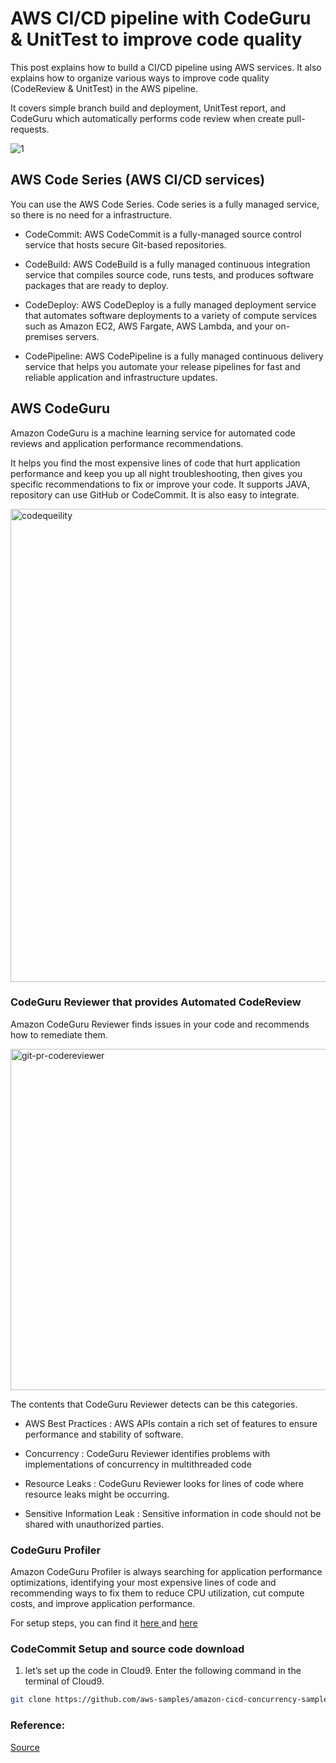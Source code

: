
# AWS CI/CD pipeline with CodeGuru & UnitTest to improve code quality 

This post explains how to build a CI/CD pipeline using AWS services. It also explains how to organize various ways to improve code quality (CodeReview & UnitTest) in the AWS pipeline.

It covers simple branch build and deployment, UnitTest report, and CodeGuru which automatically performs code review when create pull-requests.

![1](https://user-images.githubusercontent.com/23625821/125891953-96b13bd1-19ab-4b20-8093-e0bf42196dc1.png)

## AWS Code Series (AWS CI/CD services)

You can use the AWS Code Series. Code series is a fully managed service, so there is no need for a infrastructure.

- CodeCommit: AWS CodeCommit is a fully-managed source control service that hosts secure Git-based repositories.
- CodeBuild: AWS CodeBuild is a fully managed continuous integration service that compiles source code, runs tests, and produces software packages that are ready to deploy.

- CodeDeploy: AWS CodeDeploy is a fully managed deployment service that automates software deployments to a variety of compute services such as Amazon EC2, AWS Fargate, AWS Lambda, and your on-premises servers.
- CodePipeline: AWS CodePipeline is a fully managed continuous delivery service that helps you automate your release pipelines for fast and reliable application and infrastructure updates.


## AWS CodeGuru 

Amazon CodeGuru is a machine learning service for automated code reviews and application performance recommendations.

It helps you find the most expensive lines of code that hurt application performance and keep you up all night troubleshooting, then gives you specific recommendations to fix or improve your code. It supports JAVA, repository can use GitHub or CodeCommit. It is also easy to integrate. 


<img width="757" alt="codequeility" src="https://user-images.githubusercontent.com/23625821/125892654-b146bb4f-ea60-4c5a-96f6-ce6c36eb4b5e.png">

### CodeGuru Reviewer that provides Automated CodeReview

Amazon CodeGuru Reviewer finds issues in your code and recommends how to remediate them.

<img width="546" alt="git-pr-codereviewer" src="https://user-images.githubusercontent.com/23625821/125892722-da641d48-e54a-4f4e-8303-8b09d99167bf.png">

The contents that CodeGuru Reviewer detects can be this categories.

- AWS Best Practices : AWS APIs contain a rich set of features to ensure performance and stability of software.
- Concurrency : CodeGuru Reviewer identifies problems with implementations of concurrency in multithreaded code

- Resource Leaks : CodeGuru Reviewer looks for lines of code where resource leaks might be occurring.
- Sensitive Information Leak : Sensitive information in code should not be shared with unauthorized parties.

### CodeGuru Profiler 

Amazon CodeGuru Profiler is always searching for application performance optimizations, identifying your most expensive lines of code and recommending ways to fix them to reduce CPU utilization, cut compute costs, and improve application performance.


For setup steps, you can find it  <a href="https://codequality.workshop.aws/en/setup.html"> here </a> and  <a href="https://codequality.workshop.aws/en/setup/lab-setup.html"> here </a> 

###  CodeCommit Setup and source code download
1. let’s set up the code in Cloud9. Enter the following command in the terminal of Cloud9. 

```sh
git clone https://github.com/aws-samples/amazon-cicd-concurrency-sample-application.git

```






### Reference: 

<a href="https://codequality.workshop.aws/en/"> Source </a>

